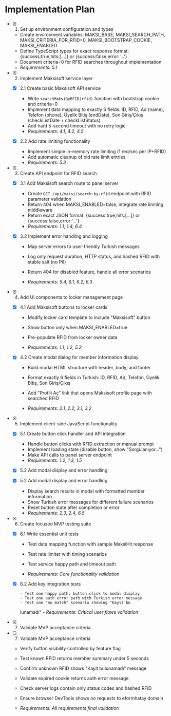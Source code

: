 # Implementation Plan

- [x] 1. Set up environment configuration and types

  - Create environment variables: MAKSI_BASE, MAKSI_SEARCH_PATH, MAKSI_CRITERIA_FOR_RFID=0, MAKSI_BOOTSTRAP_COOKIE, MAKSI_ENABLED
  - Define TypeScript types for exact response format: {success:true,hits:[...]} or {success:false,error:'...'}
  - Document criteria=0 for RFID searches throughout implementation
  - _Requirements: 5.1_

- [x] 2. Implement Maksisoft service layer

  - [x] 2.1 Create basic Maksisoft API service

    - Write `searchMaksiByRFID(rfid)` function with bootstrap cookie and criteria=0
    - Implement data mapping to exactly 6 fields: ID, RFID, Ad (name), Telefon (phone), Üyelik Bitiş (endDate), Son Giriş/Çıkış (checkListDate + checkListStatus)
    - Add hard 5-second timeout with no retry logic
    - _Requirements: 4.1, 4.2, 4.5_

  - [x] 2.2 Add rate limiting functionality

    - Implement simple in-memory rate limiting (1 req/sec per IP+RFID)
    - Add automatic cleanup of old rate limit entries
    - _Requirements: 5.3_

- [x] 3. Create API endpoint for RFID search

  - [x] 3.1 Add Maksisoft search route to panel server

    - Create `GET /api/maksi/search-by-rfid` endpoint with RFID parameter validation
    - Return 404 when MAKSI_ENABLED=false, integrate rate limiting middleware
    - Return exact JSON format: {success:true,hits:[...]} or {success:false,error:'...'}
    - _Requirements: 1.1, 1.4, 6.4_

  - [x] 3.2 Implement error handling and logging

    - Map server errors to user-friendly Turkish messages

    - Log only request duration, HTTP status, and hashed RFID with stable salt (no PII)

    - Return 404 for disabled feature, handle all error scenarios
    - _Requirements: 5.4, 6.1, 6.2, 6.3_

- [x] 4. Add UI components to locker management page

  - [x] 4.1 Add Maksisoft buttons to locker cards

    - Modify locker card template to include "Maksisoft" button
    - Show button only when MAKSI_ENABLED=true

    - Pre-populate RFID from locker owner data
    - _Requirements: 1.1, 1.2, 5.2_

  - [x] 4.2 Create modal dialog for member information display

    - Build modal HTML structure with header, body, and footer
    - Format exactly 6 fields in Turkish: ID, RFID, Ad, Telefon, Üyelik Bitiş, Son Giriş/Çıkış

    - Add "Profili Aç" link that opens Maksisoft profile page with searched RFID
    - _Requirements: 2.1, 2.2, 3.1, 3.2_

- [x] 5. Implement client-side JavaScript functionality

  - [x] 5.1 Create button click handler and API integration

    - Handle button clicks with RFID extraction or manual prompt
    - Implement loading state (disable button, show "Sorgulanıyor…")
    - Make API calls to panel server endpoint
    - _Requirements: 1.2, 1.3, 1.5_

  - [x] 5.2 Add modal display and error handling

  - [x] 5.2 Add modal display and error handling

    - Display search results in modal with formatted member information
    - Show Turkish error messages for different failure scenarios
    - Reset button state after completion or error
    - _Requirements: 2.3, 2.4, 6.5_

- [x] 6. Create focused MVP testing suite

  - [x] 6.1 Write essential unit tests

    - Test data mapping function with sample MaksiHit response
    - Test rate limiter with timing scenarios

    - Test service happy path and timeout path
    - _Requirements: Core functionality validation_

  - [x] 6.2 Add key integration tests

        - Test one happy path: button click to modal display
        - Test one auth error path with Turkish error message
        - Test one "no match" scenario showing "Kayıt bu

    lunamadı" - _Requirements: Critical user flows validation_

- [x] 7. Validate MVP acceptance criteria

- [ ] 7. Validate MVP acceptance criteria

  - Verify button visibility controlled by feature flag
  - Test known RFID returns member summary under 5 seconds
  - Confirm unknown RFID shows "Kayıt bulunamadı" message

  - Validate expired cookie returns auth error message
  - Check server logs contain only status codes and hashed RFID
  - Ensure browser DevTools shows no requests to eformhatay domain
  - _Requirements: All requirements final validation_
